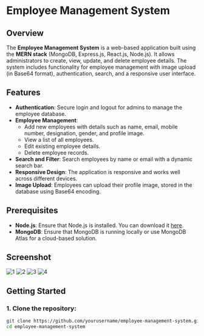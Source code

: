 # Employee Management System

## Overview

The **Employee Management System** is a web-based application built using the **MERN stack** (MongoDB, Express.js, React.js, Node.js). It allows administrators to create, view, update, and delete employee details. The system includes functionality for employee management with image upload (in Base64 format), authentication, search, and a responsive user interface.

## Features

- **Authentication**: Secure login and logout for admins to manage the employee database.
- **Employee Management**: 
  - Add new employees with details such as name, email, mobile number, designation, gender, and profile image.
  - View a list of all employees.
  - Edit existing employee details.
  - Delete employee records.
- **Search and Filter**: Search employees by name or email with a dynamic search bar.
- **Responsive Design**: The application is responsive and works well across different devices.
- **Image Upload**: Employees can upload their profile image, stored in the database using Base64 encoding.

## Prerequisites

- **Node.js**: Ensure that Node.js is installed. You can download it [here](https://nodejs.org/).
- **MongoDB**: Ensure that MongoDB is running locally or use MongoDB Atlas for a cloud-based solution.

## Screenshot
![1](https://github.com/user-attachments/assets/b9c6a84b-43f6-400c-aec4-4ac9e4c3a905)
![2](https://github.com/user-attachments/assets/a0ff3d17-2186-461a-bfa2-7e7400ca519c)
![3](https://github.com/user-attachments/assets/037114b8-7ad3-4aaf-b7c5-ab44af8115e0)
![4](https://github.com/user-attachments/assets/1562a51f-eab1-48be-b6da-52e5e325f978)

## Getting Started

### 1. Clone the repository:

```bash
git clone https://github.com/yourusername/employee-management-system.git
cd employee-management-system
